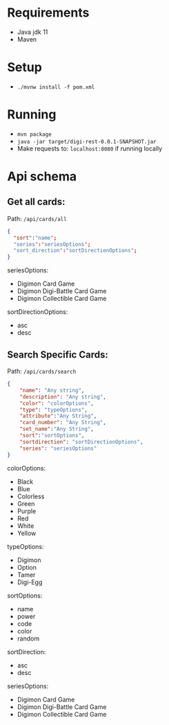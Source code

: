 # Requirements 
- Java jdk 11
- Maven 

# Setup
-  `./mvnw install -f pom.xml`
# Running
- `mvn package`
- `java -jar target/digi-rest-0.0.1-SNAPSHOT.jar`
- Make requests to: `localhost:8080` if running locally

# Api schema
## Get all cards: 
Path:
`/api/cards/all`


```json
{  
  "sort":"name";
  "series":"seriesOptions";
  "sort_direction":"sortDirectionOptions";
}
```


  seriesOptions:
  - Digimon Card Game
  - Digimon Digi-Battle Card Game
  - Digimon Collectible Card Game 

  sortDirectionOptions: 
  - asc
  - desc

## Search Specific Cards: 

Path:
`/api/cards/search`

```json 
{
    "name": "Any string",
    "description": "Any string",
    "color": "colorOptions",
    "type": "typeOptions",
    "attribute":"Any String",
    "card_number": "Any String",
    "set_name":"Any String",
    "sort":"sortOptions",
    "sortdirection": "sortDirectionOptions",
    "series": "seriesOptions"
}
```
colorOptions:
- Black
- Blue
- Colorless
- Green
- Purple
- Red
- White
- Yellow

typeOptions:
- Digimon
- Option
- Tamer
- Digi-Egg

sortOptions:
- name
- power
- code
- color
- random

sortDirection: 
- asc
- desc

seriesOptions:
- Digimon Card Game
- Digimon Digi-Battle Card Game
- Digimon Collectible Card Game 